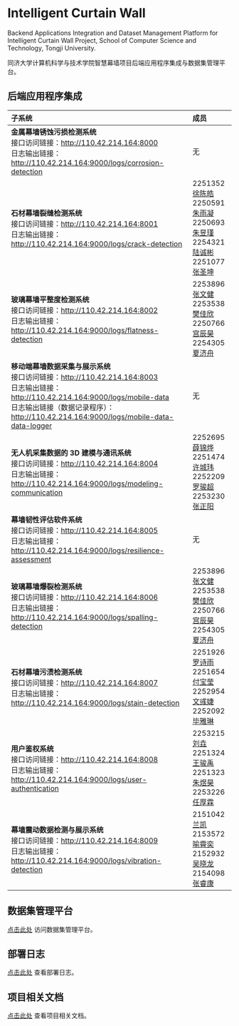 # Intelligent Curtain Wall

Backend Applications Integration and Dataset Management Platform for Intelligent Curtain Wall Project, School of Computer Science and Technology, Tongji University.

同济大学计算机科学与技术学院智慧幕墙项目后端应用程序集成与数据集管理平台。

## 后端应用程序集成

| 子系统 | 成员 |
| :--- | :--- |
| **金属幕墙锈蚀污损检测系统**<br>接口访问链接：http://110.42.214.164:8000<br>日志输出链接：http://110.42.214.164:9000/logs/corrosion-detection | 无 |
| **石材幕墙裂缝检测系统**<br>接口访问链接：http://110.42.214.164:8001<br>日志输出链接：http://110.42.214.164:9000/logs/crack-detection | 2251352 [徐陈皓](https://github.com/IamNotXCH)<br>2250591 [朱雨凝](https://github.com/zynynyn)<br>2250693 [朱昱瑾](https://github.com/unfair-g)<br>2254321 [陆诚彬](https://github.com/IamLCB)<br>2251077 [张圣坤](https://github.com/12345zsk) |
| **玻璃幕墙平整度检测系统**<br>接口访问链接：http://110.42.214.164:8002<br>日志输出链接：http://110.42.214.164:9000/logs/flatness-detection | 2253896 [张文健](https://github.com/vapacity)<br>2253538 [樊佳欣](https://github.com/359jxf)<br>2250766 [宫辰昊](https://github.com/peter-hannibal-gong)<br>2254305 [夏济舟](https://github.com/sadfroggy-max) |
| **移动端幕墙数据采集与展示系统**<br>接口访问链接：http://110.42.214.164:8003<br>日志输出链接：http://110.42.214.164:9000/logs/mobile-data<br>日志输出链接（数据记录程序）：http://110.42.214.164:9000/logs/mobile-data-data-logger | 无 |
| **无人机采集数据的 3D 建模与通讯系统**<br>接口访问链接：http://110.42.214.164:8004<br>日志输出链接：http://110.42.214.164:9000/logs/modeling-communication | 2252695 [薛锦烨](https://github.com/XueJinye)<br>2251474 [许城玮](https://github.com/kwzr-xu)<br>2252209 [罗骏超](https://github.com/LuoJunchao)<br>2253230 [张正阳](https://github.com/SunnyZhang902) |
| **幕墙韧性评估软件系统**<br>接口访问链接：http://110.42.214.164:8005<br>日志输出链接：http://110.42.214.164:9000/logs/resilience-assessment | 无 |
| **玻璃幕墙爆裂检测系统**<br>接口访问链接：http://110.42.214.164:8006<br>日志输出链接：http://110.42.214.164:9000/logs/spalling-detection | 2253896 [张文健](https://github.com/vapacity)<br>2253538 [樊佳欣](https://github.com/359jxf)<br>2250766 [宫辰昊](https://github.com/peter-hannibal-gong)<br>2254305 [夏济舟](https://github.com/sadfroggy-max) |
| **石材幕墙污渍检测系统**<br>接口访问链接：http://110.42.214.164:8007<br>日志输出链接：http://110.42.214.164:9000/logs/stain-detection | 2251926 [罗诗雨](https://github.com/lossiuy)<br>2251654 [付宝莹](https://github.com/funnyby)<br>2252954 [文彧婕](https://github.com/eightMealsADay)<br>2252092 [毕雅琳](https://github.com/ASAPbb) |
| **用户鉴权系统**<br>接口访问链接：http://110.42.214.164:8008<br>日志输出链接：http://110.42.214.164:9000/logs/user-authentication | 2253215 [刘垚](https://github.com/yaoyaolove)<br>2251324 [王骏禹](https://github.com/PiGodzyh)<br>2251323 [朱煜昊](https://github.com/L1KEAB0T)<br>2253226 [任厚霖](https://github.com/hubipo) |
| **幕墙震动数据检测与展示系统**<br>接口访问链接：http://110.42.214.164:8009<br>日志输出链接：http://110.42.214.164:9000/logs/vibration-detection | 2151042 [兰凯](https://github.com/haixiuxiu)<br>2153572 [喻霄奕](https://github.com/Yxy54321)<br>2152932 [吴晓龙](https://github.com/l505l)<br>2154098 [张睿康](https://github.com/chanceray) |

## 数据集管理平台

[点击此处](http://110.42.214.164) 访问数据集管理平台。

## 部署日志

[点击此处](http://110.42.214.164:9000/deployment-logs) 查看部署日志。

## 项目相关文档

[点击此处](https://github.com/Intelligent-Curtain-Wall/Documentation) 查看项目相关文档。
